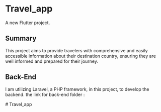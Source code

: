 # Travel_app


A new Flutter project.


## Summary

This project aims to provide travelers with comprehensive and easily accessible information about their destination country, 
ensuring they are well informed and prepared for their journey.


## Back-End

I am utilizing Laravel, a PHP framework, in this project, to develop the backend.
the link for back-end folder :


#   T r a v e l _ a p p 
 
 

